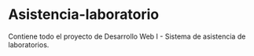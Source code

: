 # Asistencia-laboratorio
Contiene todo el proyecto de Desarrollo Web I - Sistema de asistencia de laboratorios.
